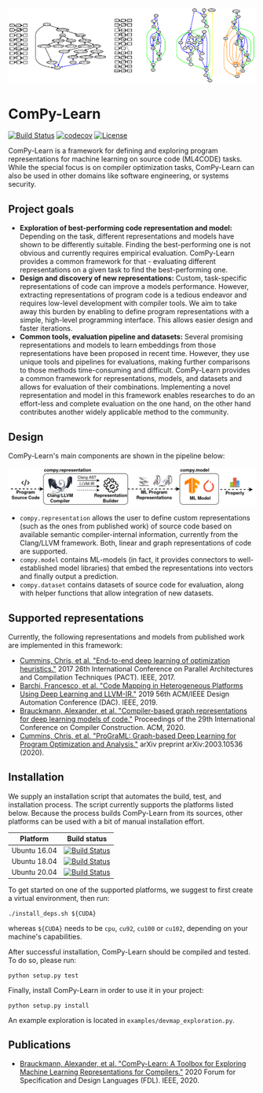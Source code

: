 <p align="center">
  <img src="docs/img/representation-examples.png" width="700">
</p>

# ComPy-Learn
[![Build Status](https://app.travis-ci.com/tud-ccc/compy-learn.svg?branch=master)](https://app.travis-ci.com/tud-ccc/compy-learn)
[![codecov](https://codecov.io/gh/tud-ccc/compy-learn/branch/master/graph/badge.svg)](https://codecov.io/gh/tud-ccc/compy-learn)
[![License](https://img.shields.io/badge/License-Apache%202.0-blue.svg)](https://opensource.org/licenses/Apache-2.0)

ComPy-Learn is a framework for defining and exploring program representations for machine learning on source code (ML4CODE) tasks.
While the special focus is on compiler optimization tasks, ComPy-Learn can also be used in other domains like software engineering, or systems security.

## Project goals
* **Exploration of best-performing code representation and model:** Depending on the task, different representations and models have shown to be differently suitable. Finding the best-performing one is not obvious and currently requires empirical evaluation. ComPy-Learn provides a common framework for that - evaluating different representations on a given task to find the best-performing one.
* **Design and discovery of new representations:** Custom, task-specific representations of code can improve a models performance. However, extracting representations of program code is a tedious endeavor and requires low-level development with compiler tools. We aim to take away this burden by enabling to define program representations with a simple, high-level programming interface. This allows easier design and faster iterations.
* **Common tools, evaluation pipeline and datasets:** Several promising representations and models to learn embeddings from those representations have been proposed in recent time. However, they use unique tools and pipelines for evaluations, making further comparisons to those methods time-consuming and difficult. ComPy-Learn provides a common framework for representations, models, and datasets and allows for evaluation of their combinations. Implementing a novel representation and model in this framework enables researches to do an effort-less and complete evaluation on the one hand, on the other hand contributes another widely applicable method to the community.

## Design
ComPy-Learn's main components are shown in the pipeline below:
<p align="center">
  <img src="docs/img/flow-overview.png" width="900">
</p>

* `compy.representation` allows the user to define custom representations (such as the ones from published work) of source code based on available semantic compiler-internal information, currently from the Clang/LLVM framework. Both, linear and graph representations of code are supported.
* `compy.model` contains ML-models (in fact, it provides connectors to well-established model libraries) that embed the representations into vectors and finally output a prediction.
* `compy.dataset` contains datasets of source code for evaluation, along with helper functions that allow integration of new datasets.


## Supported representations
Currently, the following representations and models from published work are implemented in this framework:
* [Cummins, Chris, et al. "End-to-end deep learning of optimization heuristics."](https://ieeexplore.ieee.org/document/8091247) 2017 26th International Conference on Parallel Architectures and Compilation Techniques (PACT). IEEE, 2017.
* [Barchi, Francesco, et al. "Code Mapping in Heterogeneous Platforms Using Deep Learning and LLVM-IR."](https://dl.acm.org/doi/10.1145/3316781.3317789) 2019 56th ACM/IEEE Design Automation Conference (DAC). IEEE, 2019.
* [Brauckmann, Alexander, et al. "Compiler-based graph representations for deep learning models of code."](https://dl.acm.org/doi/abs/10.1145/3377555.3377894) Proceedings of the 29th International Conference on Compiler Construction. ACM, 2020.
* [Cummins, Chris, et al. "ProGraML: Graph-based Deep Learning for Program Optimization and Analysis."](https://arxiv.org/abs/2003.10536) arXiv preprint arXiv:2003.10536 (2020).

## Installation

We supply an installation script that automates the build, test, and installation process. The script currently supports the platforms listed below. Because the process builds ComPy-Learn from its sources, other platforms can be used with a bit of manual installation effort. 

Platform | Build status
--- | ---
Ubuntu 16.04 | [![Build Status](https://app.travis-ci.com/tud-ccc/compy-learn.svg?branch=master)](https://app.travis-ci.com/tud-ccc/compy-learn)
Ubuntu 18.04 | [![Build Status](https://app.travis-ci.com/tud-ccc/compy-learn.svg?branch=master)](https://app.travis-ci.com/tud-ccc/compy-learn)
Ubuntu 20.04 | [![Build Status](https://app.travis-ci.com/tud-ccc/compy-learn.svg?branch=master)](https://app.travis-ci.com/tud-ccc/compy-learn)

To get started on one of the supported platforms, we suggest to first create a virtual environment, then run:
```
./install_deps.sh ${CUDA}
```
whereas `${CUDA}` needs to be `cpu`, `cu92`, `cu100` or `cu102`, depending on your machine's capabilities.

After successful installation, ComPy-Learn should be compiled and tested. To do so, please run:
```
python setup.py test
```

Finally, install ComPy-Learn in order to use it in your project:
```
python setup.py install
```

An example exploration is located in `examples/devmap_exploration.py`.


## Publications
* [Brauckmann, Alexander, et al. "ComPy-Learn: A Toolbox for Exploring Machine Learning Representations for Compilers."](https://ieeexplore.ieee.org/document/9232946) 2020 Forum for Specification and Design Languages (FDL). IEEE, 2020.
